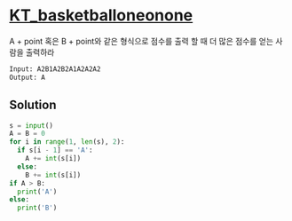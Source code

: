 # [KT_basketballoneonone](https://open.kattis.com/problems/basketballoneonone)

A + point 혹은 B + point와 같은 형식으로 점수를 출력 할 때 더 많은 점수를 얻는 사람을 출력하라

```txt
Input: A2B1A2B2A1A2A2A2
Output: A
```

## Solution

```py
s = input()
A = B = 0
for i in range(1, len(s), 2):
  if s[i - 1] == 'A':
    A += int(s[i])
  else:
    B += int(s[i])
if A > B:
  print('A')
else:
  print('B')
```
